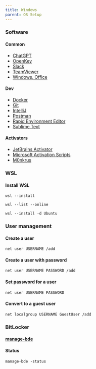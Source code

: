 ```yaml
---
title: Windows
parent: OS Setup
---
```


### Software

#### Common

- [ChatGPT](https://openai.com/chatgpt/download/)
- [OpenKey](https://open-key.org/)
- [Slack](https://slack.com/downloads/)
- [TeamViewer](https://www.teamviewer.com/apac/download/)
- [Windows, Office](https://massgrave.dev/genuine-installation-media)

#### Dev

- [Docker](https://www.docker.com/)
- [Git](https://git-scm.com/download)
- [IntelliJ](https://www.jetbrains.com/idea/download/)
- [Postman](https://www.postman.com/downloads/)
- [Rapid Environment Editor](https://www.rapidee.com/en/download)
- [Sublime Text](https://www.sublimetext.com/download)

#### Activators

- [JetBrains Activator](https://3.jetbra.in/)
- [Microsoft Activation Scripts](https://massgrave.dev/)
- [M0nkrus](https://w14.monkrus.ws/)

### WSL

#### Install WSL

```shell
wsl --install
```

```shell
wsl --list --online
```

```shell
wsl --install -d Ubuntu
```

### User management

#### Create a user

```shell
net user USERNAME /add
```
#### Create a user with password

```shell
net user USERNAME PASSWORD /add
```
#### Set password for a user

```shell
net user USERNAME PASSWORD
```

#### Convert to a guest user

```shell
net localgroup USERNAME GuestUser /add
```

### BitLocker

#### [manage-bde](https://learn.microsoft.com/en-us/windows-server/administration/windows-commands/manage-bde)

#### Status

```shell
manage-bde -status
```